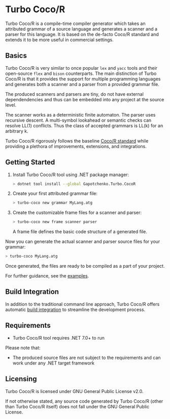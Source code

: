 # Turbo Coco/R

Turbo Coco/R is a compile-time compiler generator which takes an attributed grammar of a source language and generates a scanner and a parser for this language. It is based on the de-facto Coco/R standard and extends it to be more useful in commercial settings.

## Basics

Turbo Coco/R is very similar to once popular `lex` and `yacc` tools and their open-source `flex` and `bison` counterparts.
The main distinction of Turbo Coco/R is that it provides the support for multiple programming languages and generates both a scanner and a parser from a provided grammar file.

The produced scanners and parsers are tiny, do not have external dependendencies and thus can be embedded into any project at the source level.

The scanner works as a deterministic finite automaton.
The parser uses recursive descent.
A multi-symbol lookahead or semantic checks can resolve LL(1) conflicts. Thus the class of accepted grammars is LL(k) for an arbitrary k.

Turbo Coco/R rigorously follows the baseline [Coco/R standard](https://ssw.jku.at/Research/Projects/Coco/) while providing a plethora of improvements, extensions, and integrations.

## Getting Started

1. Install Turbo Coco/R tool using .NET package manager:

   ``` sh
   > dotnet tool install --global Gapotchenko.Turbo.CocoR
   ```

2. Create your first attributed grammar file:

   ``` sh
   > turbo-coco new grammar MyLang.atg
   ```

3. Create the customizable frame files for a scanner and parser:

   ``` sh
   > turbo-coco new frame scanner parser
   ```

   A frame file defines the basic code structure of a generated file.

Now you can generate the actual scanner and parser source files for your grammar:

``` sh
> turbo-coco MyLang.atg
```

Once generated, the files are ready to be compiled as a part of your project.

For further guidance, see the [examples](https://github.com/gapotchenko/Turbo-CocoR/tree/main/Examples).

## Build Integration

In addition to the traditional command line approach, Turbo Coco/R offers automatic [build integration](https://github.com/gapotchenko/Turbo-CocoR/tree/main/Source/Integration/MSBuild) to streamline the development process.

## Requirements

- Turbo Coco/R tool requires .NET 7.0+ to run

Please note that:

- The produced source files are not subject to the requirements and can work under any .NET target framework

## Licensing

Turbo Coco/R is licensed under GNU General Public License v2.0.

If not otherwise stated, any source code generated by Turbo Coco/R
(other than Turbo Coco/R itself) does not fall under the GNU General
Public License.

